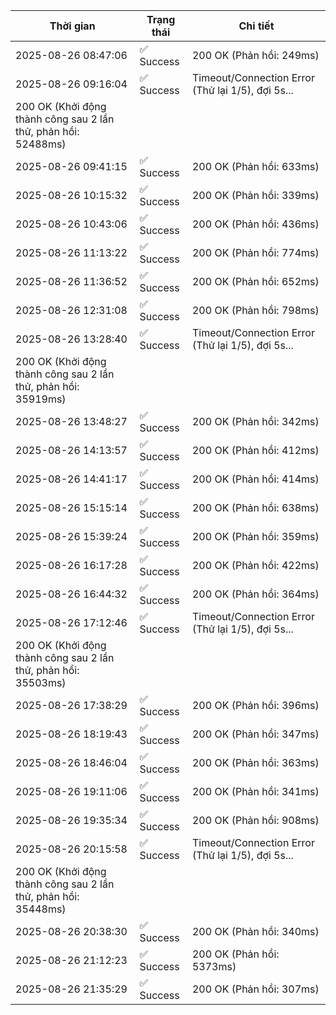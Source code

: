| Thời gian | Trạng thái | Chi tiết |
|---|---|---|
| 2025-08-26 08:47:06 | ✅ Success | 200 OK (Phản hồi: 249ms) |
| 2025-08-26 09:16:04 | ✅ Success | Timeout/Connection Error (Thử lại 1/5), đợi 5s...
200 OK (Khởi động thành công sau 2 lần thử, phản hồi: 52488ms) |
| 2025-08-26 09:41:15 | ✅ Success | 200 OK (Phản hồi: 633ms) |
| 2025-08-26 10:15:32 | ✅ Success | 200 OK (Phản hồi: 339ms) |
| 2025-08-26 10:43:06 | ✅ Success | 200 OK (Phản hồi: 436ms) |
| 2025-08-26 11:13:22 | ✅ Success | 200 OK (Phản hồi: 774ms) |
| 2025-08-26 11:36:52 | ✅ Success | 200 OK (Phản hồi: 652ms) |
| 2025-08-26 12:31:08 | ✅ Success | 200 OK (Phản hồi: 798ms) |
| 2025-08-26 13:28:40 | ✅ Success | Timeout/Connection Error (Thử lại 1/5), đợi 5s...
200 OK (Khởi động thành công sau 2 lần thử, phản hồi: 35919ms) |
| 2025-08-26 13:48:27 | ✅ Success | 200 OK (Phản hồi: 342ms) |
| 2025-08-26 14:13:57 | ✅ Success | 200 OK (Phản hồi: 412ms) |
| 2025-08-26 14:41:17 | ✅ Success | 200 OK (Phản hồi: 414ms) |
| 2025-08-26 15:15:14 | ✅ Success | 200 OK (Phản hồi: 638ms) |
| 2025-08-26 15:39:24 | ✅ Success | 200 OK (Phản hồi: 359ms) |
| 2025-08-26 16:17:28 | ✅ Success | 200 OK (Phản hồi: 422ms) |
| 2025-08-26 16:44:32 | ✅ Success | 200 OK (Phản hồi: 364ms) |
| 2025-08-26 17:12:46 | ✅ Success | Timeout/Connection Error (Thử lại 1/5), đợi 5s...
200 OK (Khởi động thành công sau 2 lần thử, phản hồi: 35503ms) |
| 2025-08-26 17:38:29 | ✅ Success | 200 OK (Phản hồi: 396ms) |
| 2025-08-26 18:19:43 | ✅ Success | 200 OK (Phản hồi: 347ms) |
| 2025-08-26 18:46:04 | ✅ Success | 200 OK (Phản hồi: 363ms) |
| 2025-08-26 19:11:06 | ✅ Success | 200 OK (Phản hồi: 341ms) |
| 2025-08-26 19:35:34 | ✅ Success | 200 OK (Phản hồi: 908ms) |
| 2025-08-26 20:15:58 | ✅ Success | Timeout/Connection Error (Thử lại 1/5), đợi 5s...
200 OK (Khởi động thành công sau 2 lần thử, phản hồi: 35448ms) |
| 2025-08-26 20:38:30 | ✅ Success | 200 OK (Phản hồi: 340ms) |
| 2025-08-26 21:12:23 | ✅ Success | 200 OK (Phản hồi: 5373ms) |
| 2025-08-26 21:35:29 | ✅ Success | 200 OK (Phản hồi: 307ms) |
